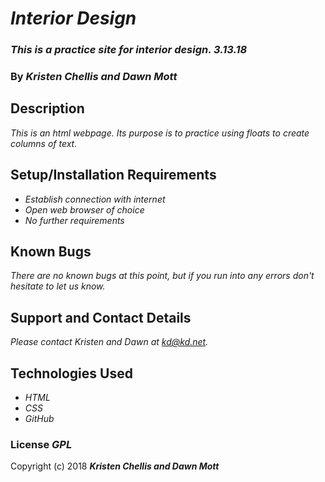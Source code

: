 # _Interior Design_

### _This is a practice site for interior design. 3.13.18_

### By _**Kristen Chellis and Dawn Mott**_

## Description

_This is an html webpage. Its purpose is to practice using floats to create columns of text._

## Setup/Installation Requirements

* _Establish connection with internet_
* _Open web browser of choice_
* _No further requirements_

## Known Bugs

_There are no known bugs at this point, but if you run into any errors don't hesitate to let us know._

## Support and Contact Details

_Please contact Kristen and Dawn at kd@kd.net._

## Technologies Used

* _HTML_
* _CSS_
* _GitHub_

### License _GPL_

Copyright (c) 2018 **_Kristen Chellis and Dawn Mott_**
